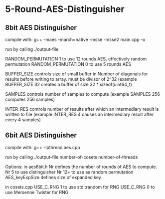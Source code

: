 # 5-Round-AES-Distinguisher

## 8bit AES Distinguisher
compile with:
g++ -maes -march=native -msse -msse2 main.cpp -o <output-file>

run by calling ./output-file

RANDOM_PERMUTATION 1 to use 12 rounds AES, effectively random permutation
RANDOM_PERMUTATION 0 to use 5 rounds AES

BUFFER_SIZE controls size of small buffer in Number of diagonals for results before writing to array. must be divisor of 2^32 (example BUFFER_SIZE 32 creates a buffer of size 32 * sizeof(uint64_t)

SAMPLES controls number of samples to compute (example SAMPLES 256 computes 256 samples)

INTER_RES controls number of results after which an intermediary result is written to file (example INTER_RES 4 causes an intermediary result after every 4 samples)

## 6bit AES Distinguisher
compile with:
g++ -lpthread aes.cpp 

run by calling ./output-file number-of-cosets number-of-threads

Options:
in aes6bit.h
Nr defines the number of rounds of AES to compute. Nr 5 to use distinguisher Nr 12+ to use as random permutation
AES_keyExpSize defines size of expanded key

in cosets.cpp
USE_C_RNG 1 to use std::random for RNG
USE_C_RNG 0 to use Mersenne Twister for RNG

